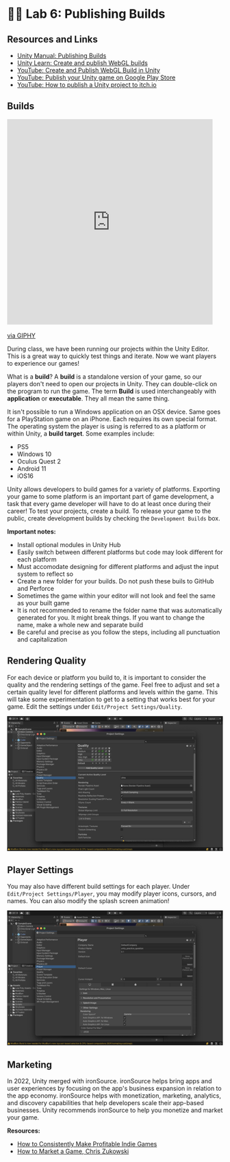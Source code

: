 # 👷‍♀️ Lab 6: Publishing Builds

## Resources and Links
* [Unity Manual: Publishing Builds](https://docs.unity3d.com/Manual/PublishingBuilds.html)
* [Unity Learn: Create and publish WebGL builds](https://learn.unity.com/tutorial/creating-and-publishing-webgl-builds)
* [YouTube: Create and Publish WebGL Build in Unity](https://www.youtube.com/watch?v=X8Njwk4IRo0&ab_channel=DALAB)
* [YouTube: Publish your Unity game on Google Play Store](https://www.youtube.com/watch?v=UXl_C3ZnRLc&ab_channel=CocoCode)
* [YouTube: How to publish a Unity project to itch.io](https://www.youtube.com/watch?v=fPBv5aflE6Y&ab_channel=MERLINDEV%7CUnityTutorials%26HowTo)


## Builds
<iframe src="https://giphy.com/embed/1K64ALJFeedkcwUc6C" width="480" height="480" frameBorder="0" class="giphy-embed" allowFullScreen></iframe><p><a href="https://giphy.com/gifs/build-built-memeland-1K64ALJFeedkcwUc6C">via GIPHY</a></p>

During class, we have been running our projects within the Unity Editor. This is a great way to quickly test things and iterate. Now we want players to experience our games! 

What is a **build**? A **build** is a standalone version of your game, so our players don't need to open our projects in Unity. They can double-click on the program to run the game. The term **Build** is used interchangeably with **application** or **executable**. They all mean the same thing. 

It isn't possible to run a Windows application on an OSX device. Same goes for a PlayStation game on an iPhone. Each requires its own special format. The operating system the player is using is referred to as a platform or within Unity, a **build target**. Some examples include:

* PS5
* Windows 10
* Oculus Quest 2
* Android 11
* iOS16

Unity allows developers to build games for a variety of platforms. Exporting your game to some platform is an important part of game development, a task that every game developer will have to do at least once during their career! To test your projects, create a build. To release your game to the public, create development builds by checking the `Development Builds` box.


**Important notes:**

* Install optional modules in Unity Hub
* Easily switch between different platforms but code may look different for each platform
* Must accomodate designing for different platforms and adjust the input system to reflect so
* Create a new folder for your builds. Do not push these buils to GitHub and Perforce
* Sometimes the game within your editor will not look and feel the same as your built game
* It is not recommended to rename the folder name that was automatically generated for you. It might break things. If you want to change the name, make a whole new and separate build
* Be careful and precise as you follow the steps, including all punctuation and capitalization


## Rendering Quality
For each device or platform you build to, it is important to consider the quality and the rendering settings of the game. Feel free to adjust and set a certain quality level for different platforms and levels within the game. This will take some experimentation to get to a setting that works best for your game. Edit the settings under `Edit/Project Settings/Quality`.

![Image title](../Labs/Screenshot%202023-10-08%20at%208.53.04%20PM.png)

## Player Settings
You may also have different build settings for each player. Under `Edit/Project Settings/Player`, you may modify player icons, cursors, and names. You can also modify the splash screen animation!

![Image title](../Labs/Screenshot%202023-10-08%20at%208.53.25%20PM.png)

## Marketing
In 2022, Unity merged with ironSource. ironSource helps bring apps and user experiences by focusing on the app's business expansion in relation to the app economy. ironSource helps with monetization, marketing, analytics, and discovery capabilities that help developers scale their app-based businesses. Unity recommends ironSource  to help you monetize and market your game.

**Resources:**

* [How to Consistently Make Profitable Indie Games](https://www.youtube.com/watch?v=LlAc5sBtGkc&t=506s&ab_channel=BraceYourselfGames)
* [How to Market a Game, Chris Zukowski](https://howtomarketagame.com/)